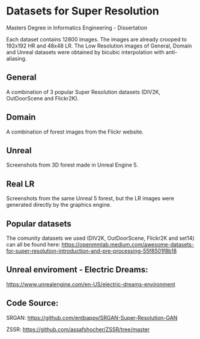 # Datasets for Super Resolution
Masters Degree in Informatics Engineering - Dissertation

Each dataset contains 12800 images.
The images are already crooped to 192x192 HR and 48x48 LR.
The Low Resolution images of General, Domain and Unreal datasets were obtained by bicubic interpolation with anti-aliasing.

## General
A combination of 3 popular Super Resolution datasets (DIV2K, OutDoorScene and Flickr2K).

## Domain
A combination of forest images from the Flickr website.

## Unreal
Screenshots from 3D forest made in Unreal Engine 5.

## Real LR
Screenshots from the same Unreal 5 forest, but the LR images were generated directly by the graphics engine.

## Popular datasets
The comunity datasets we used (DIV2K, OutDoorScene, Flickr2K and set14) can all be found here:
https://openmmlab.medium.com/awesome-datasets-for-super-resolution-introduction-and-pre-processing-55f8501f8b18

## Unreal enviroment - Electric Dreams:
https://www.unrealengine.com/en-US/electric-dreams-environment

## Code Source:

SRGAN:
https://github.com/entbappy/SRGAN-Super-Resolution-GAN

ZSSR:
https://github.com/assafshocher/ZSSR/tree/master
